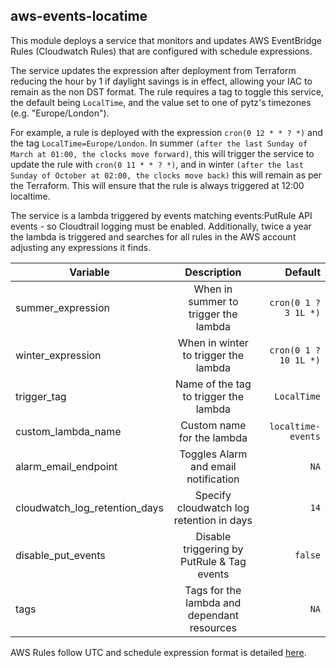 ## aws-events-locatime

This module deploys a service that monitors and updates AWS EventBridge Rules (Cloudwatch Rules) that are configured with schedule expressions.

The service updates the expression after deployment from Terraform reducing the hour by 1 if daylight savings is in effect, allowing your IAC to remain as the non DST format. The rule requires a tag to toggle this service, the default being `LocalTime`, and the value set to one of pytz's timezones (e.g. "Europe/London").

For example, a rule is deployed with the expression `cron(0 12 * * ? *)` and the tag `LocalTime=Europe/London`. In summer `(after the last Sunday of March at 01:00, the clocks move forward)`, this will trigger the service to update the rule with `cron(0 11 * * ? *)`, and in winter `(after the last Sunday of October at 02:00, the clocks move back)` this will remain as per the Terraform. This will ensure that the rule is always triggered at 12:00 localtime.

The service is a lambda triggered by events matching events:PutRule API events - so Cloudtrail logging must be enabled. Additionally, twice a year the lambda is triggered and searches for all rules in the AWS account adjusting any expressions it finds.

| Variable                      | Description                                 | Default               |
| ----------------------------- |:-------------------------------------------:| ---------------------:|
| summer_expression             | When in summer to trigger the lambda        | `cron(0 1 ? 3 1L *)`  |
| winter_expression             | When in winter to trigger the lambda        | `cron(0 1 ? 10 1L *)` |
| trigger_tag                   | Name of the tag to trigger the lambda       | `LocalTime`           |
| custom_lambda_name            | Custom name for the lambda                  | `localtime-events`    |
| alarm_email_endpoint          | Toggles Alarm and email notification        | `NA`                  |
| cloudwatch_log_retention_days | Specify cloudwatch log retention in days    | `14`                  |
| disable_put_events            | Disable triggering by PutRule & Tag events  | `false`               |
| tags                          | Tags for the lambda and dependant resources | `NA`                  |

AWS Rules follow UTC and schedule expression format is detailed [here](https://docs.aws.amazon.com/AmazonCloudWatch/latest/events/ScheduledEvents.html).
